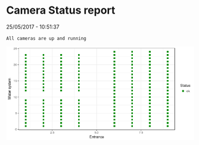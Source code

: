 Camera Status report
================
25/05/2017 - 10:51:37

    All cameras are up and running

![](camreport_files/figure-markdown_github/unnamed-chunk-2-1.png)
